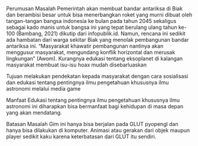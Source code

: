 Perumusan Masalah
Pemerintah akan membuat bandar antariksa di Biak dan berambisi besar untuk
bisa menerbangkan roket yang murni dibuat oleh tangan-tangan bangsa indonesia ke
bulan pada tahun 2045 sekaligus sebagai kado manis untuk bangsa ini yang tepat
berulang ulang tahun ke-100 (Bambang, 2021) dikutip dari infopublik.id. Namun,
rencana ini sedikit ada hambatan dari warga sekitar Biak yang menolak pembangunan
bandar antariksa ini. “Masyarakat khawatir pembangunan nantinya akan menggusur
masyarakat, mengundang konflik horizontal dan merusak lingkungan” (Awom).
Kurangnya edukasi tentang eksoplanet di kalangan masyarakat membuat isu-isu hoax
mudah disebarluaskan

Tujuan
melakukan pendekatan kepada masyarakat dengan cara sosialisasi dan edukasi
tentang pentingnya ilmu pengetahuan khususnya ilmu astronomi melalui media game

Manfaat
Edukasi tentang pentingnya ilmu pengetahuan khususnya ilmu astronomi ini
diharapkan bisa bermanfaat bagi kehidupan di masa depan yang akan mendatang.

Batasan Masalah
Gim ini hanya bisa berjalan pada GLUT pyopengl dan hanya bisa dilakukan di
komputer. Animasi atau gerakan dari objek maupun player sedikit kaku karena
keterbatasan dari GLUT itu sendiri.
